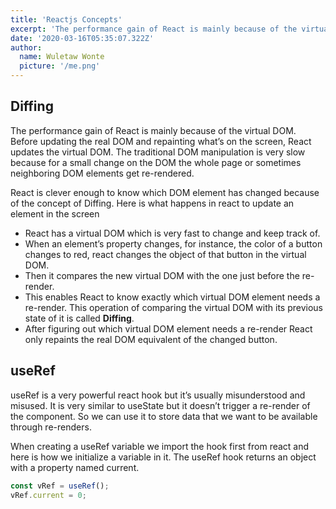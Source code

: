 ```yaml
---
title: 'Reactjs Concepts'
excerpt: 'The performance gain of React is mainly because of the virtual DOM. Before updating the real DOM and repainting what’s on the screen'
date: '2020-03-16T05:35:07.322Z'
author:
  name: Wuletaw Wonte
  picture: '/me.png'
---
```


## Diffing

The performance gain of React is mainly because of the virtual DOM. Before updating the real DOM and repainting what’s on the screen, React updates the virtual DOM. The traditional DOM manipulation is very slow because for a small change on the DOM the whole page or sometimes neighboring DOM elements get re-rendered. 

React is clever enough to know which DOM element has changed because of the concept of Diffing. Here is what happens in react to update an element in the screen

- React has a virtual DOM which is very fast to change and keep track of.
- When an element’s property changes, for instance, the color of a button changes to red, react changes the object of that button in the virtual DOM.
- Then it compares the new virtual DOM with the one just before the re-render.
- This enables React to know exactly which virtual DOM element needs a re-render. This operation of comparing the virtual DOM with its previous state of it is called **Diffing**.
- After figuring out which virtual DOM element needs a re-render React only repaints the real DOM equivalent of the changed button.

## useRef

useRef is a very powerful react hook but it’s usually misunderstood and misused. It is very similar to useState but it doesn’t trigger a re-render of the component. So we can use it to store data that we want to be available through re-renders. 

When creating a useRef variable we import the hook first from react and here is how we initialize a variable in it. The useRef hook returns an object with a property named current. 

```jsx
const vRef = useRef();
vRef.current = 0;
```